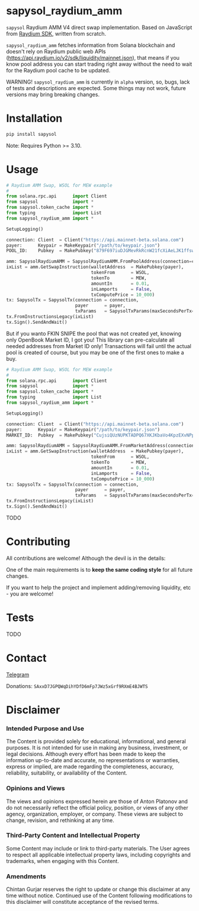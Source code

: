 # sapysol_raydium_amm

`sapysol` Raydium AMM V4 direct swap implementation. Based on JavaScript from [Raydium SDK](https://github.com/raydium-io/raydium-sdk), written from scratch.

`sapysol_raydium_amm` fetches information from Solana blockchain and doesn't rely on Raydium public web APIs (https://api.raydium.io/v2/sdk/liquidity/mainnet.json), that means if you know pool address you can start trading right away without the need to wait for the Raydium pool cache to be updated.

WARNING! `sapysol_raydium_amm` is currently in `alpha` version, so, bugs, lack of tests and descriptions are expected. Some things may not work, future versions may bring breaking changes.

# Installation

```sh
pip install sapysol
```

Note: Requires Python >= 3.10.

# Usage

```py
# Raydium AMM Swap, WSOL for MEW example
#
from solana.rpc.api      import Client
from sapysol             import *
from sapysol.token_cache import *
from typing              import List
from sapysol_raydium_amm import *

SetupLogging()

connection: Client  = Client("https://api.mainnet-beta.solana.com")
payer:      Keypair = MakeKeypair("/path/to/keypair.json")
POOL_ID:    Pubkey  = MakePubkey("879F697iuDJGMevRkRcnW21fcXiAeLJK1ffsw2ATebce") # MEW-WSOL AMM Pool ID

amm: SapysolRaydiumAMM = SapysolRaydiumAMM.FromPoolAddress(connection=connection, poolAddress=POOL_ID)
ixList = amm.GetSwapInstruction(walletAddress  = MakePubkey(payer),
                                tokenFrom      = WSOL,
                                tokenTo        = MEW,
                                amountIn       = 0.01,
                                inLamports     = False,
                                txComputePrice = 10_000)
tx: SapysolTx = SapysolTx(connection = connection, 
                          payer      = payer, 
                          txParams   = SapysolTxParams(maxSecondsPerTx=60, sleepBetweenRetry=1))
tx.FromInstructionsLegacy(ixList)
tx.Sign().SendAndWait()
```

But if you wanto FKIN SNIPE the pool that was not created yet, knowing only OpenBook Market ID, I got you! This library can pre-calculate all needed addresses from Market ID only! Transactions will fail until the actual pool is created of course, but you may be one of the first ones to make a buy.

```py
# Raydium AMM Swap, WSOL for MEW example
#
from solana.rpc.api      import Client
from sapysol             import *
from sapysol.token_cache import *
from typing              import List
from sapysol_raydium_amm import *

SetupLogging()

connection: Client  = Client("https://api.mainnet-beta.solana.com")
payer:      Keypair = MakeKeypair("/path/to/keypair.json")
MARKET_ID:  Pubkey  = MakePubkey("CujsiQUzNUPKTADPQ67XKJKbaVo4KpzEXvNPp1gXzQKH") # MEW-WSOL Market ID

amm: SapysolRaydiumAMM = SapysolRaydiumAMM.FromMarketAddress(connection=connection, marketAddress=POOL_ID)
ixList = amm.GetSwapInstruction(walletAddress  = MakePubkey(payer),
                                tokenFrom      = WSOL,
                                tokenTo        = MEW,
                                amountIn       = 0.01,
                                inLamports     = False,
                                txComputePrice = 10_000)
tx: SapysolTx = SapysolTx(connection = connection, 
                          payer      = payer, 
                          txParams   = SapysolTxParams(maxSecondsPerTx=60, sleepBetweenRetry=1))
tx.FromInstructionsLegacy(ixList)
tx.Sign().SendAndWait()
```


TODO

# Contributing

All contributions are welcome! Although the devil is in the details:

One of the main requirements is to **keep the same coding style** for all future changes.

If you want to help the project and implement adding/removing liquidity, etc - you are welcome!

# Tests

TODO

# Contact

[Telegram](https://t.me/sapysol)

Donations: `SAxxD7JGPQWqDihYDfD6mFp7JWz5xGrf9RXmE4BJWTS`

# Disclaimer

### Intended Purpose and Use
The Content is provided solely for educational, informational, and general purposes. It is not intended for use in making any business, investment, or legal decisions. Although every effort has been made to keep the information up-to-date and accurate, no representations or warranties, express or implied, are made regarding the completeness, accuracy, reliability, suitability, or availability of the Content.

### Opinions and Views
The views and opinions expressed herein are those of Anton Platonov and do not necessarily reflect the official policy, position, or views of any other agency, organization, employer, or company. These views are subject to change, revision, and rethinking at any time.

### Third-Party Content and Intellectual Property
Some Content may include or link to third-party materials. The User agrees to respect all applicable intellectual property laws, including copyrights and trademarks, when engaging with this Content.

### Amendments
Chintan Gurjar reserves the right to update or change this disclaimer at any time without notice. Continued use of the Content following modifications to this disclaimer will constitute acceptance of the revised terms.